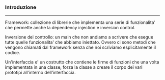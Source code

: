 ### Introduzione
---
Framework: collezione di librerie che implementa una serie di funzionalita' che permette anche la dependency injection e inversion control.

Inversione del controllo: un main che non andiamo a scrivere che esegue tutte quelle funzionalita' che abbiamo iniettato. Ovvero ci sono metodi che vengono chiamati dal framework senza che noi scriviamo esplicitamente il codice.

Un'interfaccia e' un costrutto che contiene le firme di funzioni che una volta implementata in una classe, forza la classe a creare il corpo dei vari prototipi all'interno dell'interfaccia.